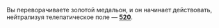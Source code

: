 Вы переворачиваете золотой медальон, и он начинает действовать, нейтрализуя телепатическое поле — [**520**](#n_520).

